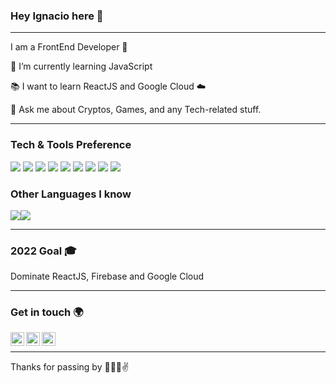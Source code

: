 ### Hey Ignacio here 👋

---

I am a FrontEnd Developer 🖤

 🌱 I’m currently learning JavaScript
 
 :books: I want to learn ReactJS and Google Cloud ☁️
 
 💬 Ask me about Cryptos, Games, and any Tech-related stuff.

---


### Tech & Tools Preference

<img src = "https://img.shields.io/badge/-HTML5-E34F26?style=flat&logo=html5&logoColor=white"> <img src = "https://img.shields.io/badge/-CSS3-1572B6?style=flat&logo=css3&logoColor=white">
<img src="https://img.shields.io/badge/-Bootstrap-563D7C?style=flat&logo=bootstrap&logoColor=white">
<img src="https://img.shields.io/badge/-JavaScript-eed718?style=flat&logo=javascript&logoColor=ffffff">
<img src="https://img.shields.io/badge/-Sass-cc6699?style=flat&logo=sass&logoColor=ffffff">
<img src="https://img.shields.io/badge/-React-000000?style=flat&logo=react&logoColor=00c8ff">
<img src="http://img.shields.io/badge/-Git-F1502F?style=flat&logo=git&logoColor=FFFFFF">
<img src="http://img.shields.io/badge/-Github-000000?style=flat&logo=github&logoColor=FFFFFF">
<img src="http://img.shields.io/badge/-VS%20Code-007ACC?style=flat&logo=visual%20studio%20code&logoColor=white">


### Other Languages I know
<img src="http://img.shields.io/badge/-Java-F89820?style=flat&logo=java&logoColor=white"><img src="https://img.shields.io/badge/-Python-black?style=flat&logo=python&logoColor=white"> 

---

### 2022 Goal 🎓
Dominate ReactJS, Firebase and Google Cloud

---

### Get in touch 🌍
<img align="left" alt="[IgnacioPicca | Twitter" width="22px" src="https://cdn.jsdelivr.net/npm/simple-icons@v3/icons/twitter.svg"/>
<img align="left" alt="IgnacioPicca | LinkedIn" width="22px" src="https://cdn.jsdelivr.net/npm/simple-icons@v3/icons/linkedin.svg" />
<img align="left" alt="IgnacioPicca | Instagram" width="22px" src="https://cdn.jsdelivr.net/npm/simple-icons@v3/icons/instagram.svg" />

<br>

---

Thanks for passing by 👨‍💻😁✌


